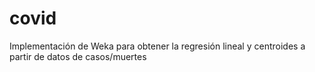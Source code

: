 # covid
Implementación de Weka para obtener la regresión lineal y centroides a partir de datos de casos/muertes

